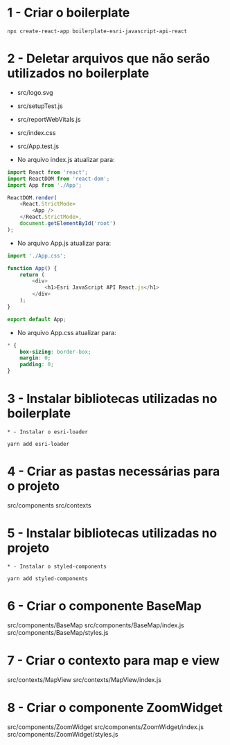 # 1 - Criar o boilerplate

```batch
npx create-react-app boilerplate-esri-javascript-api-react
```

# 2 - Deletar arquivos que não serão utilizados no boilerplate

- src/logo.svg
- src/setupTest.js
- src/reportWebVitals.js
- src/index.css
- src/App.test.js

- No arquivo index.js atualizar para:

```javascript
import React from 'react';
import ReactDOM from 'react-dom';
import App from './App';

ReactDOM.render(
	<React.StrictMode>
		<App />
	</React.StrictMode>,
	document.getElementById('root')
);
```

- No arquivo App.js atualizar para:

```javascript
import './App.css';

function App() {
	return (
		<div>
			<h1>Esri JavaScript API React.js</h1>
		</div>
	);
}

export default App;
```

- No arquivo App.css atualizar para:

```css
* {
	box-sizing: border-box;
	margin: 0;
	padding: 0;
}
```

# 3 - Instalar bibliotecas utilizadas no boilerplate

`* - Instalar o esri-loader`

```batch
yarn add esri-loader
```

# 4 - Criar as pastas necessárias para o projeto

src/components
src/contexts

# 5 - Instalar bibliotecas utilizadas no projeto

`* - Instalar o styled-components`

```batch
yarn add styled-components
```

# 6 - Criar o componente BaseMap

src/components/BaseMap
src/components/BaseMap/index.js
src/components/BaseMap/styles.js

# 7 - Criar o contexto para map e view

src/contexts/MapView
src/contexts/MapView/index.js

# 8 - Criar o componente ZoomWidget

src/components/ZoomWidget
src/components/ZoomWidget/index.js
src/components/ZoomWidget/styles.js
